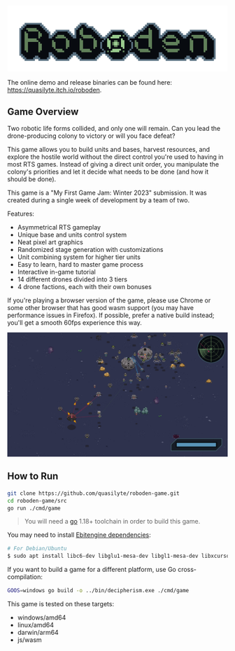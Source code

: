 ![logo](_metadata/logo.png)

The online demo and release binaries can be found here: <https://quasilyte.itch.io/roboden>.

## Game Overview

Two robotic life forms collided, and only one will remain. Can you lead the drone-producing colony to victory or will you face defeat?

This game allows you to build units and bases, harvest resources, and explore the hostile world without the direct control you're used to having in most RTS games. Instead of giving a direct unit order, you manipulate the colony's priorities and let it decide what needs to be done (and how it should be done).

This game is a "My First Game Jam: Winter 2023" submission. It was created during a single week of development by a team of two.

Features:

* Asymmetrical RTS gameplay
* Unique base and units control system
* Neat pixel art graphics
* Randomized stage generation with customizations
* Unit combining system for higher tier units
* Easy to learn, hard to master game process
* Interactive in-game tutorial
* 14 different drones divided into 3 tiers
* 4 drone factions, each with their own bonuses

If you're playing a browser version of the game, please use Chrome or some other browser that has good wasm support (you may have performance issues in Firefox). If possible, prefer a native build instead; you'll get a smooth 60fps experience this way.

![screenshot](_metadata/screenshot.png)

## How to Run

```bash
git clone https://github.com/quasilyte/roboden-game.git
cd roboden-game/src
go run ./cmd/game
```

> You will need a [go](https://go.dev/) 1.18+ toolchain in order to build this game.

You may need to install [Ebitengine dependencies](https://ebitengine.org/en/documents/install.html#Installing_dependencies):

```bash
# For Debian/Ubuntu
$ sudo apt install libc6-dev libglu1-mesa-dev libgl1-mesa-dev libxcursor-dev libxi-dev libxinerama-dev libxrandr-dev libxxf86vm-dev libasound2-dev pkg-config
```

If you want to build a game for a different platform, use Go cross-compilation:

```bash
GOOS=windows go build -o ../bin/decipherism.exe ./cmd/game
```

This game is tested on these targets:

* windows/amd64
* linux/amd64
* darwin/arm64
* js/wasm
